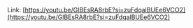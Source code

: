 Link: [https://youtu.be/GlBEsRA8rbE?si=zuFdqalBUEe6VCO2](https://youtu.be/GlBEsRA8rbE?si=zuFdqalBUEe6VCO2)

